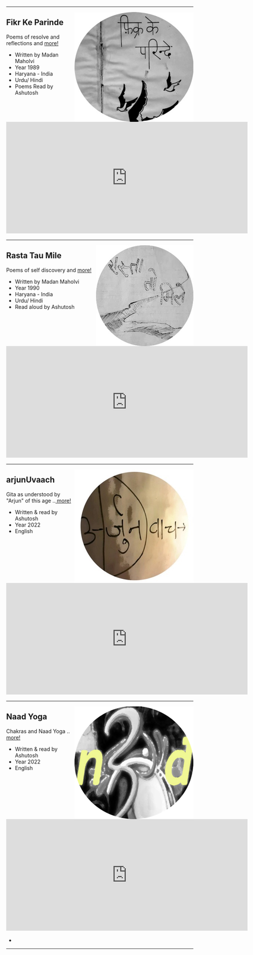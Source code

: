 
----

<a href=https://poems.shutri.com>
  <img src=./fkpTitleCircleSmall.jpeg alt="Fikr Ke Parinde" align="right">
</a>

## Fikr Ke Parinde
 Poems of resolve and reflections and <a href="https://poems.shutri.com" target="_blank"> more!</a>
  - Written by Madan Maholvi
  - Year 1989
  - Haryana - India
  - Urdu/ Hindi
  - Poems Read by Ashutosh

<br>

</br>
<center>
<iframe src="https://archive.org/embed/fikrKeParinde&playlist=1&list_width=150" width="650" height="300" frameborder="0" webkitallowfullscreen="true" mozallowfullscreen="true" allowfullscreen></iframe>
</center>


----

<a href=https://poems.shutri.com>
  <img src=./rtmTitleCircle.jpg alt="Rasta Tau Mile" align="right">
</a>

## Rasta Tau Mile
 Poems of self discovery and <a href="https://poems.shutri.com" target="_blank"> more!</a>
  - Written by Madan Maholvi
  - Year 1990
  - Haryana - India
  - Urdu/ Hindi
  - Read aloud  by Ashutosh

<br>

<center>
<iframe src="https://archive.org/embed/rastaTauMile&playlist=1&list_width=150" width="650" height="300" frameborder="0" webkitallowfullscreen="true" mozallowfullscreen="true" allowfullscreen></iframe>
</center>


----

<a href=https://gita.shutri.com>
  <img src=./arjunUvaach_circle_small.jpeg alt="arjunUvaach" align="right">
</a>

## arjunUvaach

Gita as understood by "Arjun" of this age ..<a href="https://gita.shutri.com" target="_blank"> more! </a> </p>
- Written & read by Ashutosh
- Year 2022
- English

<br>

<center>
   <iframe src="https://archive.org/embed/arjunUvaach&playlist=1&list_width=150" width="650" height="300" frameborder="0" webkitallowfullscreen="true" mozallowfullscreen="true" allowfullscreen></iframe>
</center>

----

<a href=https://gita.shutri.com>
  <img src=./NaadTitle.png  alt="Naad Yoga" align="right" >
</a>

## Naad Yoga

Chakras and Naad Yoga  ..<a href="https://gita.shutri.com" target="_blank"> more! </a> </p>
- Written & read by Ashutosh
- Year 2022
- English

<br>
</br>
<center>

<iframe src="https://archive.org/embed/01-naad-yoga&playlist=1&list_height=150" width="650" height="300" frameborder="0" webkitallowfullscreen="true" mozallowfullscreen="true" allowfullscreen></iframe>
</center>

-
----
